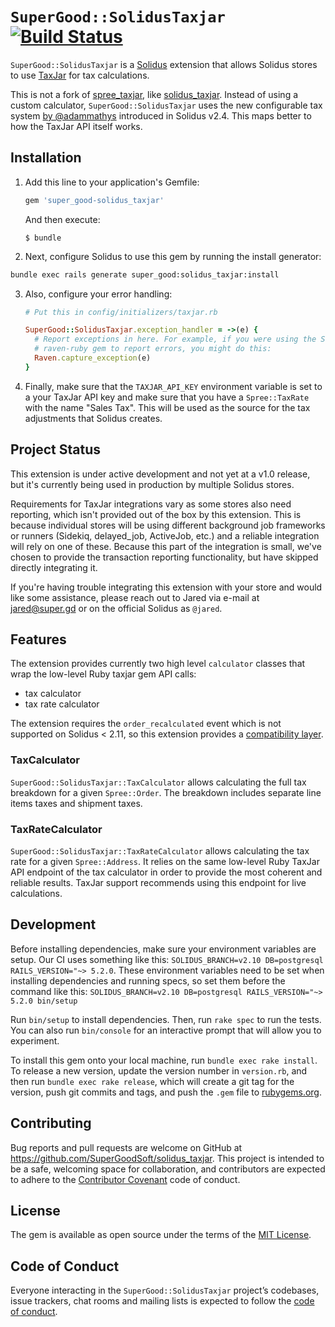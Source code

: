 # `SuperGood::SolidusTaxjar` [![Build Status](https://travis-ci.com/SuperGoodSoft/solidus_taxjar.svg?token=rc5QTgHvLLF7cpqkmyfd&branch=master)](https://travis-ci.com/SuperGoodSoft/solidus_taxjar)

`SuperGood::SolidusTaxjar` is a [Solidus](https://github.com/solidusio/solidus) extension that allows Solidus stores to use [TaxJar](https://www.taxjar.com/) for tax calculations.

This is not a fork of [spree_taxjar](https://github.com/vinsol-spree-contrib/spree_taxjar), like [solidus_taxjar](https://github.com/boomerdigital/solidus_taxjar). Instead of using a custom calculator, `SuperGood::SolidusTaxjar` uses the new configurable tax system [by @adammathys](https://github.com/solidusio/solidus/pull/1892) introduced in Solidus v2.4. This maps better to how the TaxJar API itself works.

## Installation

1. Add this line to your application's Gemfile:

   ```ruby
   gem 'super_good-solidus_taxjar'
   ```

   And then execute:

       $ bundle

2. Next, configure Solidus to use this gem by running the install generator:

  ```sh
  bundle exec rails generate super_good:solidus_taxjar:install
  ```

3. Also, configure your error handling:

   ```ruby
   # Put this in config/initializers/taxjar.rb

   SuperGood::SolidusTaxjar.exception_handler = ->(e) {
     # Report exceptions in here. For example, if you were using the Sentry's
     # raven-ruby gem to report errors, you might do this:
     Raven.capture_exception(e)
   }
   ```

5. Finally, make sure that the `TAXJAR_API_KEY` environment variable is set to a your TaxJar API key and make sure that you have a `Spree::TaxRate` with the name "Sales Tax". This will be used as the source for the tax adjustments that Solidus creates.

## Project Status

This extension is under active development and not yet at a v1.0 release, but it's currently being used in production by multiple Solidus stores.

Requirements for TaxJar integrations vary as some stores also need reporting, which isn't provided out of the box by this extension. This is because individual stores will be using different background job frameworks or runners (Sidekiq, delayed_job, ActiveJob, etc.) and a reliable integration will rely on one of these. Because this part of the integration is small, we've chosen to provide the transaction reporting functionality, but have skipped directly integrating it.

If you're having trouble integrating this extension with your store and would like some assistance, please reach out to Jared via e-mail at [jared@super.gd](mailto:jared@super.gd) or on the official Solidus as `@jared`.

## Features

The extension provides currently two high level `calculator` classes that wrap the low-level Ruby taxjar gem API calls:

* tax calculator
* tax rate calculator

The extension requires the `order_recalculated` event which is not supported on Solidus < 2.11, so this extension provides a [compatibility layer](app/decorators/super_good/solidus_taxjar/spree/order_updater/fire_recalculated_event.rb).

### TaxCalculator

`SuperGood::SolidusTaxjar::TaxCalculator` allows calculating the full tax breakdown for a given `Spree::Order`. The breakdown includes separate line items taxes and shipment taxes.

### TaxRateCalculator

`SuperGood::SolidusTaxjar::TaxRateCalculator` allows calculating the tax rate for a given `Spree::Address`. It relies on the same low-level Ruby TaxJar API endpoint of the tax calculator in order to provide the most coherent and reliable results. TaxJar support recommends using this endpoint for live calculations.

## Development

Before installing dependencies, make sure your environment variables are setup. Our CI uses something like this: `SOLIDUS_BRANCH=v2.10 DB=postgresql RAILS_VERSION="~> 5.2.0`. These environment variables need to be set when installing dependencies and running specs, so set them before the command like this: `SOLIDUS_BRANCH=v2.10 DB=postgresql RAILS_VERSION="~> 5.2.0 bin/setup`

Run `bin/setup` to install dependencies. Then, run `rake spec` to run the tests. You can also run `bin/console` for an interactive prompt that will allow you to experiment.

To install this gem onto your local machine, run `bundle exec rake install`. To release a new version, update the version number in `version.rb`, and then run `bundle exec rake release`, which will create a git tag for the version, push git commits and tags, and push the `.gem` file to [rubygems.org](https://rubygems.org).

## Contributing

Bug reports and pull requests are welcome on GitHub at https://github.com/SuperGoodSoft/solidus_taxjar. This project is intended to be a safe, welcoming space for collaboration, and contributors are expected to adhere to the [Contributor Covenant](http://contributor-covenant.org) code of conduct.

## License

The gem is available as open source under the terms of the [MIT License](https://opensource.org/licenses/MIT).

## Code of Conduct

Everyone interacting in the `SuperGood::SolidusTaxjar` project’s codebases, issue trackers, chat rooms and mailing lists is expected to follow the [code of conduct](https://github.com/SuperGoodSoft/solidus_taxjar/blob/master/CODE_OF_CONDUCT.md).
